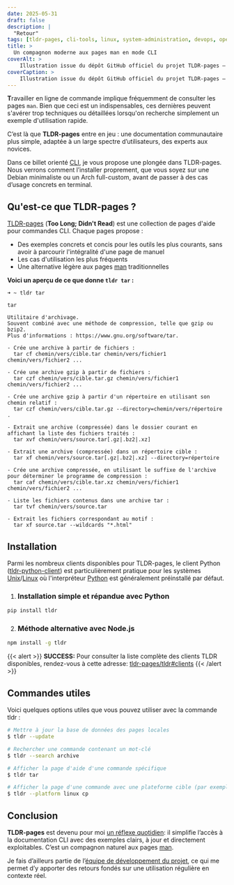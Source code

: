 ```yaml
---
date: 2025-05-31
draft: false
description: |
  "Retour"
tags: [tldr-pages, cli-tools, linux, system-administration, devops, opensource, fsf]
title: >
  Un compagnon moderne aux pages man en mode CLI
coverAlt: >
    Illustration issue du dépôt GitHub officiel du projet TLDR-pages – publiée sous licence [MIT](https://github.com/tldr-pages/tldr/blob/main/LICENSE.md)
coverCaption: >
    Illustration issue du dépôt GitHub officiel du projet TLDR-pages – publiée sous licence [MIT](https://github.com/tldr-pages/tldr/blob/main/LICENSE.md)
---
```


**T**ravailler en ligne de commande implique fréquemment de consulter les pages `man`. Bien que ceci est un indispensables, ces dernières peuvent s'avérer trop techniques ou détaillées lorsqu'on recherche simplement un exemple d'utilisation rapide.

C’est là que **TLDR-pages** entre en jeu : une documentation communautaire plus simple, adaptée à un large spectre d’utilisateurs, des experts aux novices.

Dans ce billet orienté [CLI](/tags/cli-tools/), je vous propose une plongée dans TLDR-pages.
Nous verrons comment l’installer proprement, que vous soyez sur une Debian minimaliste ou un Arch full-custom, avant de passer à des cas d’usage concrets en terminal.


## Qu'est-ce que TLDR-pages ?

[TLDR-pages](https://tldr.sh/) (**Too Long; Didn't Read**) est une collection de pages d'aide pour commandes CLI. Chaque pages propose :

* Des exemples concrets et concis pour les outils les plus courants, sans avoir à parcourir l'intégralité d'une page de manuel
* Les cas d'utilisation les plus fréquents
* Une alternative légère aux pages [man]( https://man7.org/linux/man-pages/) traditionnelles

**Voici un aperçu de ce que donne `tldr tar` :**

```shell
➜ ~ tldr tar

tar

Utilitaire d'archivage.
Souvent combiné avec une méthode de compression, telle que gzip ou bzip2.
Plus d'informations : https://www.gnu.org/software/tar.

- Crée une archive à partir de fichiers :
  tar cf chemin/vers/cible.tar chemin/vers/fichier1 chemin/vers/fichier2 ...

- Crée une archive gzip à partir de fichiers :
  tar czf chemin/vers/cible.tar.gz chemin/vers/fichier1 chemin/vers/fichier2 ...

- Crée une archive gzip à partir d'un répertoire en utilisant son chemin relatif :
  tar czf chemin/vers/cible.tar.gz --directory=chemin/vers/répertoire .

- Extrait une archive (compressée) dans le dossier courant en affichant la liste des fichiers traités :
  tar xvf chemin/vers/source.tar[.gz|.bz2|.xz]

- Extrait une archive (compressée) dans un répertoire cible :
  tar xf chemin/vers/source.tar[.gz|.bz2|.xz] --directory=répertoire

- Crée une archive compressée, en utilisant le suffixe de l'archive pour déterminer le programme de compression :
  tar caf chemin/vers/cible.tar.xz chemin/vers/fichier1 chemin/vers/fichier2 ...

- Liste les fichiers contenus dans une archive tar :
  tar tvf chemin/vers/source.tar

- Extrait les fichiers correspondant au motif :
  tar xf source.tar --wildcards "*.html"
```

## Installation

Parmi les nombreux clients disponibles pour TLDR-pages, le client Python ([tldr-python-client](https://github.com/tldr-pages/tldr-python-client)) est particulièrement pratique pour les systèmes [Unix](https://unix.org/)/[Linux](https://www.linuxfoundation.org/) où l'interpréteur [Python](https://www.python.org/) est généralement préinstallé par défaut.

1. ### Installation simple et répandue avec Python 

```bash
pip install tldr
```

2. ### Méthode alternative avec Node.js

```bash
npm install -g tldr
```

{{< alert >}}
**SUCCESS:** Pour consulter la liste complète des clients TLDR disponibles, rendez-vous à cette adresse: [tldr-pages/tldr#clients](https://github.com/tldr-pages/tldr#clients)
{{< /alert >}}

## Commandes utiles

Voici quelques options utiles que vous pouvez utiliser avec la commande tldr :

```bash
# Mettre à jour la base de données des pages locales
$ tldr --update

# Rechercher une commande contenant un mot-clé
$ tldr --search archive

# Afficher la page d'aide d'une commande spécifique
$ tldr tar

# Afficher la page d'une commande avec une plateforme cible (par exemple, linux)
$ tldr --platform linux cp
```
## Conclusion

**TLDR-pages** est devenu pour moi [un réflexe quotidien](/projects/contributions-opensource/#tldr-pages): il simplifie l’accès à la documentation CLI avec des exemples clairs, à jour et directement exploitables. C’est un compagnon naturel aux pages [man]( https://man7.org/linux/man-pages/).

Je fais d’ailleurs partie de l’[équipe de développement du projet](https://github.com/tldr-pages/tldr/blob/main/MAINTAINERS.md), ce qui me permet d’y apporter des retours fondés sur une utilisation régulière en contexte réel.